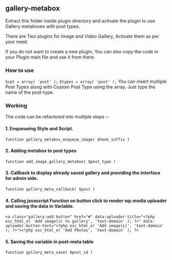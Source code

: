 ## gallery-metabox

Extract this folder inside plugin directory and activate the plugin to use Gallery metaboxes with post types.

There are Two plugins for Image and Video Gallery, Activate them as per your need.

If you do not want to create a new plugin, You can also copy the code in your Plugin main file and use it from there.

### How to use

`$cpt = array( 'post' );`
`$types = array( 'post' );`
You can insert multiple Post Types along with Custom Post Type using the array. Just type the name of the post-type.

### Working

The code can be refactored into multiple steps :-

#### 1. Enqueueing Style and Script.
`function gallery_metabox_enqueue_image( $hook_suffix )`

#### 2. Adding metabox to post types
`function add_image_gallery_metabox( $post_type )`

#### 3. Callback to display already saved gallery and providing the interface for admin side.
`function gallery_meta_callback( $post )`

#### 4. Calling javascript Function on button click to render wp.media uploader and saving the data in Variable.
```<a class="gallery-add button" href="#" data-uploader-title="<?php esc_html_e( 'Add image(s) to gallery', 'text-domain' ); ?>" data-uploader-button-text="<?php esc_html_e( 'Add image(s)', 'text-domain' ); ?>"><?php esc_html_e( 'Add Photos', 'text-domain' ); ?>```

#### 5. Saving the variable in post-meta table
`function gallery_meta_save( $post_id )`
